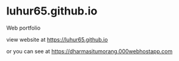 # luhur65.github.io
Web portfolio

view website at https://luhur65.github.io

or you can see at https://dharmasitumorang.000webhostapp.com
